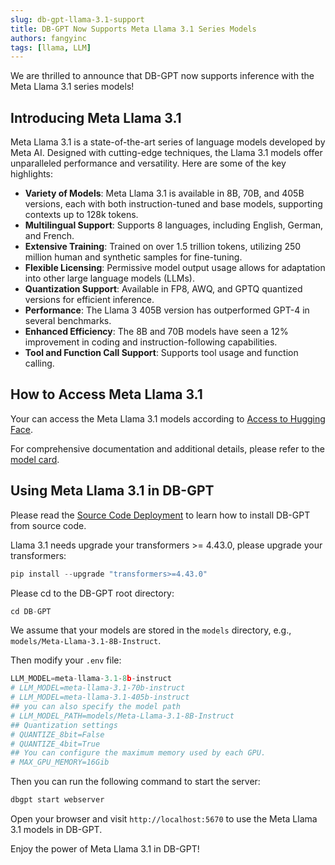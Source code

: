 ```yaml
---
slug: db-gpt-llama-3.1-support
title: DB-GPT Now Supports Meta Llama 3.1 Series Models
authors: fangyinc
tags: [llama, LLM]
---
```


We are thrilled to announce that DB-GPT now supports inference with the Meta Llama 3.1 series models!

## Introducing Meta Llama 3.1

Meta Llama 3.1 is a state-of-the-art series of language models developed by Meta AI. Designed with cutting-edge techniques, the Llama 3.1 models offer unparalleled performance and versatility. Here are some of the key highlights:

- **Variety of Models**: Meta Llama 3.1 is available in 8B, 70B, and 405B versions, each with both instruction-tuned and base models, supporting contexts up to 128k tokens.
- **Multilingual Support**: Supports 8 languages, including English, German, and French.
- **Extensive Training**: Trained on over 1.5 trillion tokens, utilizing 250 million human and synthetic samples for fine-tuning.
- **Flexible Licensing**: Permissive model output usage allows for adaptation into other large language models (LLMs).
- **Quantization Support**: Available in FP8, AWQ, and GPTQ quantized versions for efficient inference.
- **Performance**: The Llama 3 405B version has outperformed GPT-4 in several benchmarks.
- **Enhanced Efficiency**: The 8B and 70B models have seen a 12% improvement in coding and instruction-following capabilities.
- **Tool and Function Call Support**: Supports tool usage and function calling.

## How to Access Meta Llama 3.1

Your can access the Meta Llama 3.1 models according to [Access to Hugging Face](https://github.com/meta-llama/llama-models?tab=readme-ov-file#access-to-hugging-face).

For comprehensive documentation and additional details, please refer to the [model card](https://github.com/meta-llama/llama-models/blob/main/models/llama3_1/MODEL_CARD.md).

## Using Meta Llama 3.1 in DB-GPT

Please read the [Source Code Deployment](../docs/installation/sourcecode) to learn how to install DB-GPT from source code.

Llama 3.1 needs upgrade your transformers >= 4.43.0, please upgrade your transformers:
```py
pip install --upgrade "transformers>=4.43.0"
```

Please cd to the DB-GPT root directory:
```py
cd DB-GPT
```

We assume that your models are stored in the `models` directory, e.g., `models/Meta-Llama-3.1-8B-Instruct`.

Then modify your `.env` file:
```py
LLM_MODEL=meta-llama-3.1-8b-instruct
# LLM_MODEL=meta-llama-3.1-70b-instruct
# LLM_MODEL=meta-llama-3.1-405b-instruct
## you can also specify the model path
# LLM_MODEL_PATH=models/Meta-Llama-3.1-8B-Instruct
## Quantization settings
# QUANTIZE_8bit=False
# QUANTIZE_4bit=True
## You can configure the maximum memory used by each GPU.
# MAX_GPU_MEMORY=16Gib
```

Then you can run the following command to start the server:
```py
dbgpt start webserver
```

Open your browser and visit `http://localhost:5670` to use the Meta Llama 3.1 models in DB-GPT.

Enjoy the power of Meta Llama 3.1 in DB-GPT!
